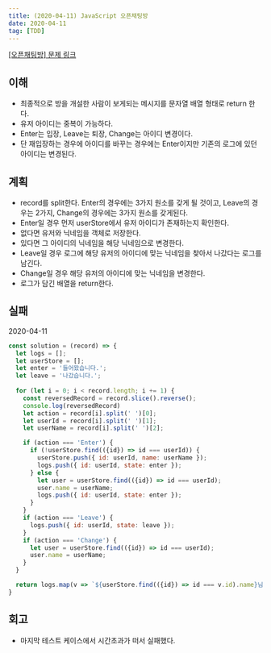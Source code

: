 ```yaml
---
title: (2020-04-11) JavaScript 오픈채팅방
date: 2020-04-11
tag: [TDD]
---
```


[[오픈채팅방] 문제 링크](https://programmers.co.kr/learn/courses/30/lessons/42888)

## 이해

- 최종적으로 방을 개설한 사람이 보게되는 메시지를 문자열 배열 형태로 return 한다.
- 유저 아이디는 중복이 가능하다.
- Enter는 입장, Leave는 퇴장, Change는 아이디 변경이다.
- 단 재입장하는 경우에 아이디를 바꾸는 경우에는 Enter이지만 기존의 로그에 있던 아이디는 변경된다.

## 계획

- record를 split한다. Enter의 경우에는 3가지 원소를 갖게 될 것이고, Leave의 경우는 2가지, Change의 경우에는 3가지 원소를 갖게된다.
- Enter일 경우 먼저 userStore에서 유저 아이디가 존재하는지 확인한다.
- 없다면 유저와 닉네임을 객체로 저장한다.
- 있다면 그 아이디의 닉네임을 해당 닉네임으로 변경한다.
- Leave일 경우 로그에 해당 유저의 아이디에 맞는 닉네임을 찾아서 나갔다는 로그를 남긴다.
- Change일 경우 해당 유저의 아이디에 맞는 닉네임을 변경한다.
- 로그가 담긴 배열을 return한다.

## 실패

2020-04-11

```javascript
const solution = (record) => {
  let logs = [];
  let userStore = [];
  let enter = '들어왔습니다.';
  let leave = '나갔습니다.';
  
  for (let i = 0; i < record.length; i += 1) {
    const reversedRecord = record.slice().reverse();
    console.log(reversedRecord)
    let action = record[i].split(' ')[0];
    let userId = record[i].split(' ')[1];
    let userName = record[i].split(' ')[2];

    if (action === 'Enter') {
      if (!userStore.find(({id}) => id === userId)) {
        userStore.push({ id: userId, name: userName });
        logs.push({ id: userId, state: enter });
      } else {
        let user = userStore.find(({id}) => id === userId);
        user.name = userName;
        logs.push({ id: userId, state: enter });
      }
    }
    if (action === 'Leave') {
      logs.push({ id: userId, state: leave });
    }
    if (action === 'Change') {
      let user = userStore.find(({id}) => id === userId);
      user.name = userName;
    }
  }

  return logs.map(v => `${userStore.find(({id}) => id === v.id).name}님이 ${v.state}`);
}
```

## 회고

- 마지막 테스트 케이스에서 시간초과가 떠서 실패했다.
